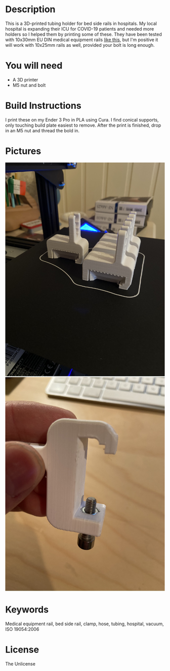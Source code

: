 # Description
This is a 3D-printed tubing holder for bed side rails in hospitals. My local hospital is expanding their ICU for COVID-19 patients and needed more holders so I helped them by printing some of these. They have been tested with  10x30mm EU DIN medical equipment rails [like this](http://www.cableflow.com/wp-content/uploads/2014/10/Medical-Rail.pdf), but I'm positive it will work with 10x25mm rails as well, provided your bolt is long enough.

# You will need
 * A 3D printer
 * M5 nut and bolt

# Build Instructions
I print these on my Ender 3 Pro in PLA using Cura. I find conical supports, only touching build plate easiest to remove. After the print is finished, drop in an M5 nut and thread the bold in.

# Pictures
![alt text](pics/Print_orientation.JPEG "Pring orientation")
![alt text](pics/Assembled.JPEG "Assembled clamp. Note: older version")

# Keywords
Medical equipment rail, bed side rail, clamp, hose, tubing, hospital, vacuum, ISO 19054:2006

# License
The Unlicense
